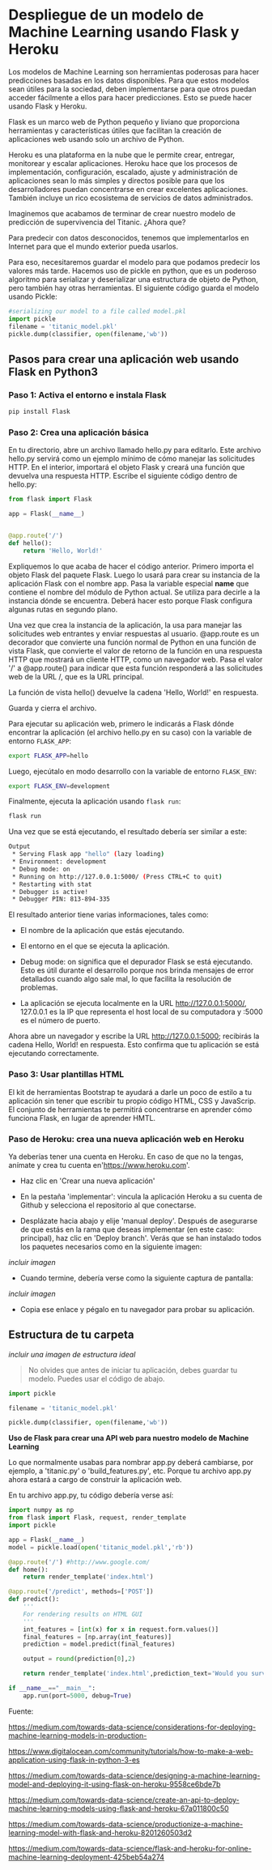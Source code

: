 # Despliegue de un modelo de Machine Learning usando Flask y Heroku

Los modelos de Machine Learning son herramientas poderosas para hacer predicciones basadas en los datos disponibles. Para que estos modelos sean útiles para la sociedad, deben implementarse para que otros puedan acceder fácilmente a ellos para hacer predicciones. Esto se puede hacer usando Flask y Heroku.

Flask es un marco web de Python pequeño y liviano que proporciona herramientas y características útiles que facilitan la creación de aplicaciones web usando solo un archivo de Python.

Heroku es una plataforma en la nube que le permite crear, entregar, monitorear y escalar aplicaciones. Heroku hace que los procesos de implementación, configuración, escalado, ajuste y administración de aplicaciones sean lo más simples y directos posible para que los desarrolladores puedan concentrarse en crear excelentes aplicaciones. También incluye un rico ecosistema de servicios de datos administrados.

Imaginemos que acabamos de terminar de crear nuestro modelo de predicción de supervivencia del Titanic. ¿Ahora que?

Para predecir con datos desconocidos, tenemos que implementarlos en Internet para que el mundo exterior pueda usarlos.

Para eso, necesitaremos guardar el modelo para que podamos predecir los valores más tarde. Hacemos uso de pickle en python, que es un poderoso algoritmo para serializar y deserializar una estructura de objeto de Python, pero también hay otras herramientas. El siguiente código guarda el modelo usando Pickle:

```py
#serializing our model to a file called model.pkl
import pickle
filename = 'titanic_model.pkl'
pickle.dump(classifier, open(filename,'wb'))
```

## Pasos para crear una aplicación web usando Flask en Python3



### **Paso 1:** Activa el entorno e instala Flask

```bash
pip install Flask
```

### **Paso 2:** Crea una aplicación básica

En tu directorio, abre un archivo llamado hello.py para editarlo. Este archivo hello.py servirá como un ejemplo mínimo de cómo manejar las solicitudes HTTP. En el interior, importará el objeto Flask y creará una función que devuelva una respuesta HTTP. Escribe el siguiente código dentro de hello.py:

```py
from flask import Flask

app = Flask(__name__)


@app.route('/')
def hello():
    return 'Hello, World!'
```

Expliquemos lo que acaba de hacer el código anterior. Primero importa el objeto Flask del paquete Flask. Luego lo usará para crear su instancia de la aplicación Flask con el nombre app. Pasa la variable especial __name__ que contiene el nombre del módulo de Python actual. Se utiliza para decirle a la instancia dónde se encuentra. Deberá hacer esto porque Flask configura algunas rutas en segundo plano.

Una vez que crea la instancia de la aplicación, la usa para manejar las solicitudes web entrantes y enviar respuestas al usuario. @app.route es un decorador que convierte una función normal de Python en una función de vista Flask, que convierte el valor de retorno de la función en una respuesta HTTP que mostrará un cliente HTTP, como un navegador web. Pasa el valor '/' a @app.route() para indicar que esta función responderá a las solicitudes web de la URL /, que es la URL principal.

La función de vista hello() devuelve la cadena 'Hello, World!' en respuesta.

Guarda y cierra el archivo.

Para ejecutar su aplicación web, primero le indicarás a Flask dónde encontrar la aplicación (el archivo hello.py en su caso) con la variable de entorno `FLASK_APP`:

```bash
export FLASK_APP=hello
```

Luego, ejecútalo en modo desarrollo con la variable de entorno `FLASK_ENV`:

```bash
export FLASK_ENV=development
```

Finalmente, ejecuta la aplicación usando `flask run`:

```py
flask run
```

Una vez que se está ejecutando, el resultado debería ser similar a este:

```bash
Output
 * Serving Flask app "hello" (lazy loading)
 * Environment: development
 * Debug mode: on
 * Running on http://127.0.0.1:5000/ (Press CTRL+C to quit)
 * Restarting with stat
 * Debugger is active!
 * Debugger PIN: 813-894-335
 ```

El resultado anterior tiene varias informaciones, tales como:

- El nombre de la aplicación que estás ejecutando.

- El entorno en el que se ejecuta la aplicación.

- Debug mode: on significa que el depurador Flask se está ejecutando. Esto es útil durante el desarrollo porque nos brinda mensajes de error detallados cuando algo sale mal, lo que facilita la resolución de problemas.

- La aplicación se ejecuta localmente en la URL http://127.0.0.1:5000/, 127.0.0.1 es la IP que representa el host local de su computadora y :5000 es el número de puerto.

Ahora abre un navegador y escribe la URL http://127.0.0.1:5000; recibirás la cadena Hello, World! en respuesta. Esto confirma que tu aplicación se está ejecutando correctamente.

### **Paso 3:** Usar plantillas HTML

El kit de herramientas Bootstrap te ayudará a darle un poco de estilo a tu aplicación sin tener que escribir tu propio código HTML, CSS y JavaScrip. El conjunto de herramientas te permitirá concentrarse en aprender cómo funciona Flask, en lugar de aprender HMTL.

### **Paso de Heroku: crea una nueva aplicación web en Heroku**

Ya deberías tener una cuenta en Heroku. En caso de que no la tengas, anímate y crea tu cuenta en'https://www.heroku.com'.

- Haz clic en 'Crear una nueva aplicación'

- En la pestaña 'implementar': vincula la aplicación Heroku a su cuenta de Github y selecciona el repositorio al que conectarse.

- Desplázate hacia abajo y elije 'manual deploy'. Después de asegurarse de que estás en la rama que deseas implementar (en este caso: principal), haz clic en 'Deploy branch'. Verás que se han instalado todos los paquetes necesarios como en la siguiente imagen:

*incluir imagen*

- Cuando termine, debería verse como la siguiente captura de pantalla:

*incluir imagen*

- Copia ese enlace y pégalo en tu navegador para probar su aplicación.

## Estructura de tu carpeta

*incluir una imagen de estructura ideal* 

> No olvides que antes de iniciar tu aplicación, debes guardar tu modelo. Puedes usar el código de abajo.

```py
import pickle

filename = 'titanic_model.pkl'

pickle.dump(classifier, open(filename,'wb'))
```

**Uso de Flask para crear una API web para nuestro modelo de Machine Learning**

Lo que normalmente usabas para nombrar app.py deberá cambiarse, por ejemplo, a 'titanic.py' o 'build_features.py', etc. Porque tu archivo app.py ahora estará a cargo de construir la aplicación web.

En tu archivo app.py, tu código debería verse así:

```py
import numpy as np
from flask import Flask, request, render_template
import pickle

app = Flask(__name__)
model = pickle.load(open('titanic_model.pkl','rb'))

@app.route('/') #http://www.google.com/
def home():
    return render_template('index.html')          

@app.route('/predict', methods=['POST'])
def predict():
    '''
    For rendering results on HTML GUI
    '''
    int_features = [int(x) for x in request.form.values()]
    final_features = [np.array(int_features)]
    prediction = model.predict(final_features)

    output = round(prediction[0],2)

    return render_template('index.html',prediction_text='Would you survive? {} (1=survived, 0=deceased)'.format(output))

if __name__=="__main__":
    app.run(port=5000, debug=True)
```


Fuente:

https://medium.com/towards-data-science/considerations-for-deploying-machine-learning-models-in-production-

https://www.digitalocean.com/community/tutorials/how-to-make-a-web-application-using-flask-in-python-3-es

https://medium.com/towards-data-science/designing-a-machine-learning-model-and-deploying-it-using-flask-on-heroku-9558ce6bde7b

https://medium.com/towards-data-science/create-an-api-to-deploy-machine-learning-models-using-flask-and-heroku-67a011800c50

https://medium.com/towards-data-science/productionize-a-machine-learning-model-with-flask-and-heroku-8201260503d2

https://medium.com/towards-data-science/flask-and-heroku-for-online-machine-learning-deployment-425beb54a274
